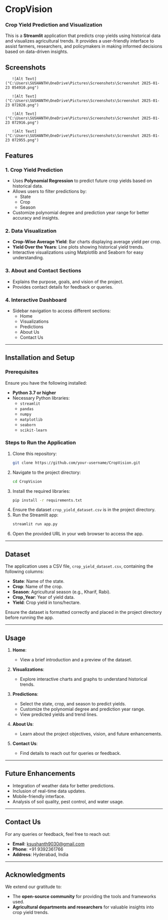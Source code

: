 # CropVision


### Crop Yield Prediction and Visualization

This is a **Streamlit** application that predicts crop yields using historical data and visualizes agricultural trends. It provides a user-friendly interface to assist farmers, researchers, and policymakers in making informed decisions based on data-driven insights.


## Screenshots
       ![Alt Text]("C:\Users\SUSHANTH\OneDrive\Pictures\Screenshots\Screenshot 2025-01-23 054910.png")
       
       ![Alt Text]("C:\Users\SUSHANTH\OneDrive\Pictures\Screenshots\Screenshot 2025-01-23 072828.png")

       ![Alt Text]("C:\Users\SUSHANTH\OneDrive\Pictures\Screenshots\Screenshot 2025-01-23 072916.png")

       ![Alt Text]("C:\Users\SUSHANTH\OneDrive\Pictures\Screenshots\Screenshot 2025-01-23 072955.png")


## Features

### 1. Crop Yield Prediction
- Uses **Polynomial Regression** to predict future crop yields based on historical data.
- Allows users to filter predictions by:
  - State
  - Crop
  - Season
- Customize polynomial degree and prediction year range for better accuracy and insights.

### 2. Data Visualization
- **Crop-Wise Average Yield**: Bar charts displaying average yield per crop.
- **Yield Over the Years**: Line plots showing historical yield trends.
- Interactive visualizations using Matplotlib and Seaborn for easy understanding.

### 3. About and Contact Sections
- Explains the purpose, goals, and vision of the project.
- Provides contact details for feedback or queries.

### 4. Interactive Dashboard
- Sidebar navigation to access different sections:
  - Home
  - Visualizations
  - Predictions
  - About Us
  - Contact Us

---

## Installation and Setup

### Prerequisites
Ensure you have the following installed:
- **Python 3.7 or higher**
- Necessary Python libraries:
  - `streamlit`
  - `pandas`
  - `numpy`
  - `matplotlib`
  - `seaborn`
  - `scikit-learn`

### Steps to Run the Application
1. Clone this repository:
   ```bash
   git clone https://github.com/your-username/CropVision.git
   ```
2. Navigate to the project directory:
   ```bash
   cd CropVision
   ```
3. Install the required libraries:
   ```bash
   pip install -r requirements.txt
   ```
4. Ensure the dataset `crop_yield_dataset.csv` is in the project directory.
5. Run the Streamlit app:
   ```bash
   streamlit run app.py
   ```
6. Open the provided URL in your web browser to access the app.

---

## Dataset
The application uses a CSV file, `crop_yield_dataset.csv`, containing the following columns:
- **State**: Name of the state.
- **Crop**: Name of the crop.
- **Season**: Agricultural season (e.g., Kharif, Rabi).
- **Crop_Year**: Year of yield data.
- **Yield**: Crop yield in tons/hectare.

Ensure the dataset is formatted correctly and placed in the project directory before running the app.

---

## Usage

1. **Home**:
   - View a brief introduction and a preview of the dataset.

2. **Visualizations**:
   - Explore interactive charts and graphs to understand historical trends.

3. **Predictions**:
   - Select the state, crop, and season to predict yields.
   - Customize the polynomial degree and prediction year range.
   - View predicted yields and trend lines.

4. **About Us**:
   - Learn about the project objectives, vision, and future enhancements.

5. **Contact Us**:
   - Find details to reach out for queries or feedback.

---

## Future Enhancements
- Integration of weather data for better predictions.
- Inclusion of real-time data updates.
- Mobile-friendly interface.
- Analysis of soil quality, pest control, and water usage.

---

## Contact Us
For any queries or feedback, feel free to reach out:

- **Email**: ksushanth9030@gmail.com
- **Phone**: +91 9392361766
- **Address**: Hyderabad, India

---

## Acknowledgments
We extend our gratitude to:
- The **open-source community** for providing the tools and frameworks used.
- **Agricultural departments and researchers** for valuable insights into crop yield trends.
